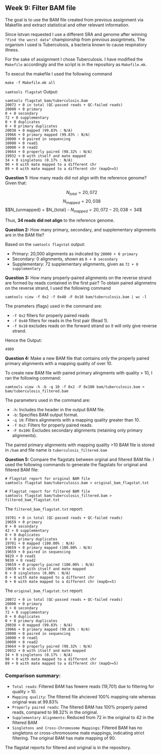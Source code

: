 ## Week 9: Filter BAM file

The goal is to use the BAM file created from previous assignment via Makefile and extract statistical and other relevant information.

Since Istvan requested I use a different SRA and genome after winning `"Find the worst data"` championship from previous assigntmets. The organism I used is Tuberculosis, a bacteria known to cause respiratory illness.

For the sake of assignment I chose Tuberculosis. I have modified the `Makefile` accordingly and the script is in the repository as `Makefile.mk`. 

To execut the makefile I used the following command 
```
make -f Makefile.mk all
```
`samtools flagstat` Output:
```
samtools flagstat bam/tuberculosis.bam
20072 + 0 in total (QC-passed reads + QC-failed reads)
20000 + 0 primary
0 + 0 secondary
72 + 0 supplementary
0 + 0 duplicates
0 + 0 primary duplicates
20038 + 0 mapped (99.83% : N/A)
19966 + 0 primary mapped (99.83% : N/A)
20000 + 0 paired in sequencing
10000 + 0 read1
10000 + 0 read2
19664 + 0 properly paired (98.32% : N/A)
19932 + 0 with itself and mate mapped
34 + 0 singletons (0.17% : N/A)
90 + 0 with mate mapped to a different chr
89 + 0 with mate mapped to a different chr (mapQ>=5)
```

**Question 1:** How many reads did not align with the reference genome?
Given that:

$$N_{total} = 20,072$$
$$N_{mapped} = 20,038$$
$$N_{unmapped} = $N_{total} - $N_{mapped} = 20,072 - 20,038 = 34$$

Thus, **34 reads did not align** to the reference genome.

**Question 2:** How many primary, secondary, and supplementary alignments are in the BAM file?

Based on the `samtools flagstat` output:
* Primary: 20,000 alignments as indicated by `20000 + 0 primary`
* Secondary: 0 alignments, shown as `0 + 0 secondary`
* Supplementary: 72 supplementary alignments, given as `72 + 0 supplementary`

**Question 3:** How many properly-paired alignments on the reverse strand are formed by reads contained in the first pair?
To obtain paired alignmetns on the reverse strand, I used the following command 
```
samtools view -f 0x2 -f 0x40 -F 0x10 bam/tuberculosis.bam | wc -l
```
The prameters (flags) used in the command are:

* `-f 0x2` filters for properly paired reads
* `-f 0x40` filters for reads in the first pair (Read 1).
* `-f 0x10` excludes reads on the forward strand so it will only give reverse strand.

Hence the Output:
```
4909
```

**Question 4:** Make a new BAM file that contains only the properly paired primary alignments with a mapping quality of over 10.

To create new BAM file with paired primary alingments with quality > 10, I ran the following command:
```
samtools view -h -b -q 10 -f 0x2 -F 0x100 bam/tuberculosis.bam > bam/tuberculosis_filtered.bam
```
The parameters used in the command are:
* `-h`: Includes the header in the output BAM file.
* `-b`: Specifies BAM output format.
* `-q 10`: Filters alignments with a mapping quality greater than 10.
* `-f 0x2`: Filters for properly paired reads.
* `-F 0x100`: Excludes secondary alignments (retaining only primary alignments).

The paired primary alignments with mapping quality >10 BAM file is stored in `/bam` and file name is `tuberculosis_filtered.bam`

**Question 5:** Compare the flagstats between orginal and filtered BAM file.
I used the following commands to generate the flagstats for original and filtered BAM file:
```
# Flagstat report for original BAM file
samtools flagstat bam/tuberculosis.bam > original_bam_flagstat.txt

# Flagstat report for filtered BAM file 
samtools flagstat bam/tuberculosis_filtered.bam > filtered_bam_flagstat.txt
```
The `filtered_bam_flagstat.txt` report:
```
19701 + 0 in total (QC-passed reads + QC-failed reads)
19659 + 0 primary
0 + 0 secondary
42 + 0 supplementary
0 + 0 duplicates
0 + 0 primary duplicates
19701 + 0 mapped (100.00% : N/A)
19659 + 0 primary mapped (100.00% : N/A)
19659 + 0 paired in sequencing
9829 + 0 read1
9830 + 0 read2
19659 + 0 properly paired (100.00% : N/A)
19659 + 0 with itself and mate mapped
0 + 0 singletons (0.00% : N/A)
0 + 0 with mate mapped to a different chr
0 + 0 with mate mapped to a different chr (mapQ>=5)
```
The `original_bam_flagstat.txt` report:
```
20072 + 0 in total (QC-passed reads + QC-failed reads)
20000 + 0 primary
0 + 0 secondary
72 + 0 supplementary
0 + 0 duplicates
0 + 0 primary duplicates
20038 + 0 mapped (99.83% : N/A)
19966 + 0 primary mapped (99.83% : N/A)
20000 + 0 paired in sequencing
10000 + 0 read1
10000 + 0 read2
19664 + 0 properly paired (98.32% : N/A)
19932 + 0 with itself and mate mapped
34 + 0 singletons (0.17% : N/A)
90 + 0 with mate mapped to a different chr
89 + 0 with mate mapped to a different chr (mapQ>=5)
```

### Comparison summary:
* `Total reads`: Filtered BAM has fewere reads (19,701) due to filtering for quality > 10.
* `Mapping quality`: The filtered file ahcieved 100% mapping rate whereas original was at 99.83%
* `Properly paired reads`: The filtered BAM has 100% properly paired reads, compared to 98.32% in the original.
* `Supplementary Alignments`: Reduced from 72 in the original to 42 in the filtered BAM
* `Singletons and Cross-Chromosome Mappings`: Filtered BAM has no singletons or cross-chromosome mate mappings, indicating strict filtering. The original BAM has mate mapping of 90.

The flagstat reports for filtered and original is in the repository. 
